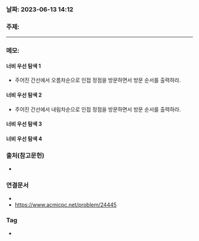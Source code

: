 ### 날짜: 2023-06-13 14:12

### 주제: 
---
### 메모: 
#### 너비 우선 탐색 1
- 주어진 간선에서 오름차순으로 인접 정점을 방문하면서 방문 순서를 출력하라.
#### 너비 우선 탐색 2
- 주어진 간선에서 내림차순으로 인접 정점을 방문하면서 방문 순서를 출력하라.
#### 너비 우선 탐색 3 

#### 너비 우선 탐색 4

### 출처(참고문헌) 
- 

### 연결문서 
- 
- https://www.acmicpc.net/problem/24445

### Tag
- 